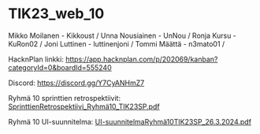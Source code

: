 # TIK23_web_10
Mikko Moilanen - Kikkoust /
Unna Nousiainen - UnNou /
Ronja Kursu - KuRon02 /
Joni Luttinen - luttinenjoni /
Tommi Määttä - n3mato01 /

HacknPlan linkki:
https://app.hacknplan.com/p/202069/kanban?categoryId=0&boardId=555240

Discord:
https://discord.gg/Y7CyANHmZ7

Ryhmä 10 sprinttien retrospektiivit:
[SprinttienRetrospektiivi_Ryhmä10_TIK23SP.pdf](https://github.com/luttinenjoni/TIK23_web_10/files/15197927/SprinttienRetrospektiivi_Ryhma10_TIK23SP.pdf)

Ryhmä 10 UI-suunnitelma:
[UI-suunnitelmaRyhmä10TIK23SP_26.3.2024.pdf](https://github.com/luttinenjoni/TIK23_web_10/files/15198219/UI-suunnitelmaRyhma10TIK23SP_26.3.2024.pdf)
